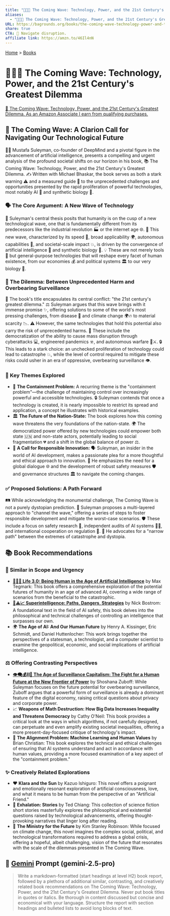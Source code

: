 ```yaml
---
title: "🌊🤖🤔 The Coming Wave: Technology, Power, and the 21st Century's Greatest Dilemma"
aliases:
  - "🌊🤖🤔 The Coming Wave: Technology, Power, and the 21st Century's Greatest Dilemma"
URL: https://bagrounds.org/books/the-coming-wave-technology-power-and-the-21st-centurys-greatest-dilemma
share: true
CTA: 🌊 Navigate disruption.
affiliate link: https://amzn.to/46Il4nN
---
```

[Home](../index.md) > [Books](./index.md)  
# 🌊🤖🤔 The Coming Wave: Technology, Power, and the 21st Century's Greatest Dilemma  
[🛒 The Coming Wave: Technology, Power, and the 21st Century's Greatest Dilemma. As an Amazon Associate I earn from qualifying purchases.](https://amzn.to/46Il4nN)  
  
## 🌊 The Coming Wave: A Clarion Call for Navigating Our Technological Future  
  
🧑‍💻 Mustafa Suleyman, co-founder of DeepMind and a pivotal figure in the advancement of artificial intelligence, presents a compelling and urgent analysis of the profound societal shifts on our horizon in his book, 📚 The Coming Wave: Technology, Power, and the 21st Century's Greatest Dilemma. ✍️ Written with Michael Bhaskar, the book serves as both a stark warning ⚠️ and a measured guide 🧭 to the unprecedented challenges and opportunities presented by the rapid proliferation of powerful technologies, most notably AI 🤖 and synthetic biology 🧬.  
  
### 🗣️ The Core Argument: A New Wave of Technology  
  
🌊 Suleyman's central thesis posits that humanity is on the cusp of a new technological wave, one that is fundamentally different from its predecessors like the industrial revolution 🏭 or the internet age 🌐. 🚀 This new wave, characterized by its speed 🚄, broad applicability 🌍, autonomous capabilities 🤖, and societal-scale impact 💥, is driven by the convergence of artificial intelligence 🤖 and synthetic biology 🧬. 💡 These are not merely tools 🧰 but general-purpose technologies that will reshape every facet of human existence, from our economies 💰 and political systems 🏛️ to our very biology 🌱.  
  
### 🤔 The Dilemma: Between Unprecedented Harm and Overbearing Surveillance  
  
📖 The book's title encapsulates its central conflict: "the 21st century's greatest dilemma." ⚖️ Suleyman argues that this wave brings with it immense promise ✨, offering solutions to some of the world's most pressing challenges, from disease 🦠 and climate change 🌍🔥 to material scarcity 📉. ⚠️ However, the same technologies that hold this potential also carry the risk of unprecedented harms. 🚨 These include the democratization of the ability to cause mass disruption through cyberattacks 💻, engineered pandemics ☣️, and autonomous warfare 🤖⚔️. 🔒 This leads to a stark choice: an unchecked proliferation of technology could lead to catastrophe 💥, while the level of control required to mitigate these risks could usher in an era of oppressive, overbearing surveillance 👁️.  
  
### 🔑 Key Themes Explored  
  
* 🚧 **The Containment Problem:** A recurring theme is the "containment problem"—the challenge of maintaining control over increasingly powerful and accessible technologies. 🔒 Suleyman contends that once a technology is created, it is nearly impossible to restrict its spread and application, a concept he illustrates with historical examples.  
* 🏛️ **The Future of the Nation-State:** The book explores how this coming wave threatens the very foundations of the nation-state. 🌍 The democratized power offered by new technologies could empower both state 🇺🇳 and non-state actors, potentially leading to social fragmentation 💔 and a shift in the global balance of power ⚖️.  
* 🌱 **A Call for Responsible Innovation:** 🗣️ Suleyman, an insider in the world of AI development, makes a passionate plea for a more thoughtful and ethical approach to innovation. 🙏 He emphasizes the need for a global dialogue 🌐 and the development of robust safety measures 🛡️ and governance structures 🏛️ to navigate the coming changes.  
  
### ✅ Proposed Solutions: A Path Forward  
  
🛤️ While acknowledging the monumental challenge, The Coming Wave is not a purely dystopian prediction. 🌈 Suleyman proposes a multi-layered approach to "channel the wave," offering a series of steps to foster responsible development and mitigate the worst-case scenarios. 🛡️ These include a focus on safety research 🔬, independent audits of AI systems 🕵️‍♂️, and international cooperation on regulation 🤝. 🤏 He advocates for a "narrow path" between the extremes of catastrophe and dystopia.  
  
## 📚  Book Recommendations  
  
### 🔎 Similar in Scope and Urgency  
  
* **[🧬👥💾 Life 3.0: Being Human in the Age of Artificial Intelligence](./life-3-0.md)** by Max Tegmark: This book offers a comprehensive exploration of the potential futures of humanity in an age of advanced AI, covering a wide range of scenarios from the beneficial to the catastrophic.  
* **[🤖⚠️📈 Superintelligence: Paths, Dangers, Strategies](./superintelligence-paths-dangers-strategies.md)** by Nick Bostrom: A foundational text in the field of AI safety, this book delves into the philosophical and technical challenges of controlling an intelligence that surpasses our own.  
* 🌍 **The Age of AI: And Our Human Future** by Henry A. Kissinger, Eric Schmidt, and Daniel Huttenlocher: This work brings together the perspectives of a statesman, a technologist, and a computer scientist to examine the geopolitical, economic, and social implications of artificial intelligence.  
  
### ⚖️ Offering Contrasting Perspectives  
  
* **[👁️‍🗨️💰⛓️👤 The Age of Surveillance Capitalism: The Fight for a Human Future at the New Frontier of Power](./the-age-of-surveillance-capitalism.md)** by Shoshana Zuboff: While Suleyman focuses on the future potential for overbearing surveillance, Zuboff argues that a powerful form of surveillance is already a dominant feature of the digital economy, raising critical questions about privacy and corporate power.  
* 📈 **Weapons of Math Destruction: How Big Data Increases Inequality and Threatens Democracy** by Cathy O'Neil: This book provides a critical look at the ways in which algorithms, if not carefully designed, can perpetuate and even amplify existing societal inequalities, offering a more present-day-focused critique of technology's impact.  
* 🤝 **The Alignment Problem: Machine Learning and Human Values** by Brian Christian: This book explores the technical and ethical challenges of ensuring that AI systems understand and act in accordance with human values, providing a more focused examination of a key aspect of the "containment problem."  
  
### ✨ Creatively Related Explorations  
  
* ❤️ **Klara and the Sun** by Kazuo Ishiguro: This novel offers a poignant and emotionally resonant exploration of artificial consciousness, love, and what it means to be human from the perspective of an "Artificial Friend."  
* 🤔 **Exhalation: Stories** by Ted Chiang: This collection of science fiction short stories masterfully explores the philosophical and existential questions raised by technological advancements, offering thought-provoking narratives that linger long after reading.  
* 🌱 **The Ministry for the Future** by Kim Stanley Robinson: While focused on climate change, this novel imagines the complex social, political, and technological transformations required to address a global crisis, offering a hopeful, albeit challenging, vision of the future that resonates with the scale of the dilemmas presented in The Coming Wave.  
  
## 💬 [Gemini](../software/gemini.md) Prompt (gemini-2.5-pro)  
> Write a markdown-formatted (start headings at level H2) book report, followed by a plethora of additional similar, contrasting, and creatively related book recommendations on The Coming Wave: Technology, Power, and the 21st Century's Greatest Dilemma. Never put book titles in quotes or italics. Be thorough in content discussed but concise and economical with your language. Structure the report with section headings and bulleted lists to avoid long blocks of text.